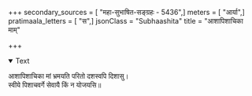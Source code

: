 +++
secondary_sources = [ "महा-सुभाषित-सङ्ग्रहः - 5436",]
meters = [ "आर्या",]
pratimaala_letters = [ "स",]
jsonClass = "Subhaashita"
title = "आशापिशाचिका माम्"

+++

<details open><summary>Text</summary>

आशापिशाचिका मां भ्रमयति परितो दशस्वपि दिशासु।  
स्वीये पिशाचवर्गे सेवायै किं न योजयसि॥
</details>
